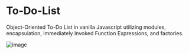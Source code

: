 # To-Do-List

Object-Oriented To-Do List in vanilla Javascript utilizing modules, encapsulation, Immediately Invoked Function Expressions, and factories.

![image](https://user-images.githubusercontent.com/88868021/173182311-bcdcb6d4-d6a6-4e98-a655-b8ec8d482fb8.png)

